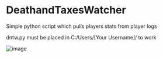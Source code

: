 # DeathandTaxesWatcher
Simple python script which pulls players stats from player logs

dntw.py must be placed in C:/Users/[Your Username]/ to work


![image](https://user-images.githubusercontent.com/88831085/183075176-864685d2-bea1-4024-b4fd-72cdb6da95f0.png)
